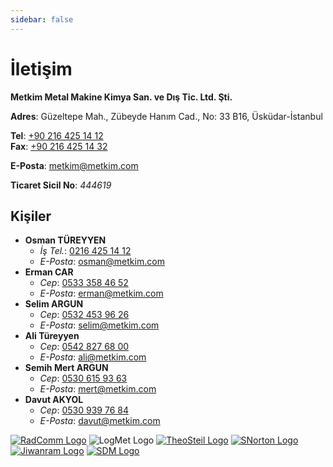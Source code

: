 ```yaml
---
sidebar: false
---
```


# İletişim

**Metkim Metal Makine Kimya San. ve Dış Tic. Ltd. Şti.**

<GoogleMaps/>

**Adres**: Güzeltepe Mah., Zübeyde Hanım Cad., No: 33 B16, Üsküdar-İstanbul

**Tel**: [+90 216 425 14 12](tel:+902164251412)  
**Fax**: [+90 216 425 14 32](tel:+902164251432)

**E-Posta**: <metkim@metkim.com>

**Ticaret Sicil No**: *444619*

## Kişiler

- **Osman TÜREYYEN**
  - *İş Tel.*: [0216 425 14 12](tel:+902164251412)
  - *E-Posta*: <osman@metkim.com>
- **Erman CAR**
  - *Cep*: [0533 358 46 52](tel:+905333584652)
  - *E-Posta*: <erman@metkim.com>
- **Selim ARGUN**
  - *Cep*: [0532 453 96 26](tel:+905324539626)
  - *E-Posta*: <selim@metkim.com>
- **Ali Türeyyen**
  - *Cep*: [0542 827 68 00](tel:+905428276800)
  - *E-Posta*: <ali@metkim.com>
- **Semih Mert ARGUN**
  - *Cep*: [0530 615 93 63](tel:+905306159363)
  - *E-Posta*: <mert@metkim.com>
- **Davut AKYOL**
  - *Cep*: [0530 939 76 84](tel:+905309397684)
  - *E-Posta*: <davut@metkim.com>

[![RadComm Logo](/metkim/images/radcomm.jpg)](https://www.radcommsystems.com/)
![LogMet Logo](/metkim/images/logmet.png)
[![TheoSteil Logo](/metkim/images/theosteil.jpg)](https://www.steil.de/)
[![SNorton Logo](/metkim/images/snorton.jpg)](https://www.s-norton.com/)
[![Jiwanram Logo](/metkim/images/jiwan.jpg)](http://jiwan.com/)
[![SDM Logo](/metkim/images/sdm.jpg)](http://en.sdmecl.com/)
